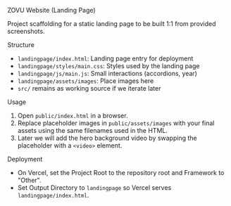 ZOVU Website (Landing Page)

Project scaffolding for a static landing page to be built 1:1 from provided screenshots.

Structure
- `landingpage/index.html`: Landing page entry for deployment
- `landingpage/styles/main.css`: Styles used by the landing page
- `landingpage/js/main.js`: Small interactions (accordions, year)
- `landingpage/assets/images`: Place images here
- `src/` remains as working source if we iterate later

Usage
1. Open `public/index.html` in a browser.
2. Replace placeholder images in `public/assets/images` with your final assets using the same filenames used in the HTML.
3. Later we will add the hero background video by swapping the placeholder with a `<video>` element.

Deployment
- On Vercel, set the Project Root to the repository root and Framework to "Other".
- Set Output Directory to `landingpage` so Vercel serves `landingpage/index.html`.


